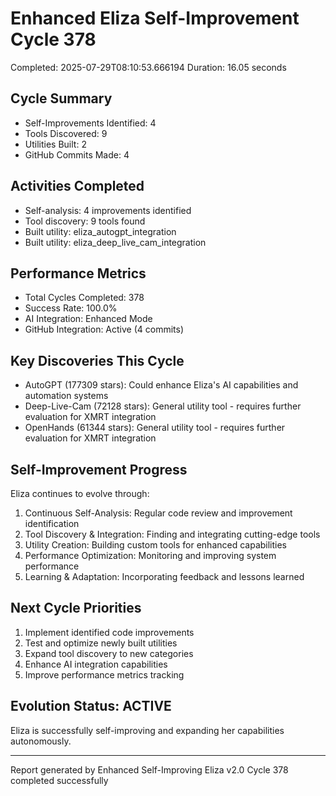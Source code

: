 # Enhanced Eliza Self-Improvement Cycle 378
Completed: 2025-07-29T08:10:53.666194
Duration: 16.05 seconds

## Cycle Summary
- Self-Improvements Identified: 4
- Tools Discovered: 9
- Utilities Built: 2
- GitHub Commits Made: 4

## Activities Completed
- Self-analysis: 4 improvements identified
- Tool discovery: 9 tools found
- Built utility: eliza_autogpt_integration
- Built utility: eliza_deep_live_cam_integration

## Performance Metrics
- Total Cycles Completed: 378
- Success Rate: 100.0%
- AI Integration: Enhanced Mode
- GitHub Integration: Active (4 commits)

## Key Discoveries This Cycle
- AutoGPT (177309 stars): Could enhance Eliza's AI capabilities and automation systems
- Deep-Live-Cam (72128 stars): General utility tool - requires further evaluation for XMRT integration
- OpenHands (61344 stars): General utility tool - requires further evaluation for XMRT integration

## Self-Improvement Progress
Eliza continues to evolve through:
1. Continuous Self-Analysis: Regular code review and improvement identification
2. Tool Discovery & Integration: Finding and integrating cutting-edge tools
3. Utility Creation: Building custom tools for enhanced capabilities
4. Performance Optimization: Monitoring and improving system performance
5. Learning & Adaptation: Incorporating feedback and lessons learned

## Next Cycle Priorities
1. Implement identified code improvements
2. Test and optimize newly built utilities
3. Expand tool discovery to new categories
4. Enhance AI integration capabilities
5. Improve performance metrics tracking

## Evolution Status: ACTIVE
Eliza is successfully self-improving and expanding her capabilities autonomously.

---
Report generated by Enhanced Self-Improving Eliza v2.0
Cycle 378 completed successfully
